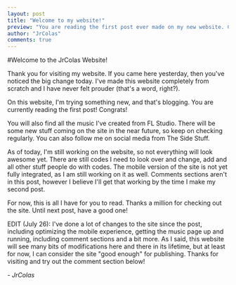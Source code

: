 ```yaml
---
layout: post
title: "Welcome to my website!"
preview: "You are reading the first post ever made on my new website. Consider yourself lucky!"
author: "JrColas"
comments: true
---
```



#Welcome to the JrColas Website!

<p>Thank you for visiting my website. If you came here yesterday, then you've noticed the big change today. 
I've made this website completely from scratch and I have never felt prouder (that's a word, right?). 
</p>

<p>On this website, I'm trying something new, and that's blogging. You are currently reading the first post! Congrats!</p>
<p>You will also find all the music I've created from FL Studio. There will be some new stuff coming on the site in
the near future, so keep on checking regularly. You can also follow me on social media from The Side Stuff.</p>

<p>As of today, I'm still working on the website, so not everything will look awesome yet. There are still codes I need to 
look over and change, add and all other stuff people do with codes. The mobile version of the site is not yet fully integrated,
as I am still working on it as well. Comments sections aren't in this post, however I believe I'll get that working 
by the time I make my second post.</p>

<p>For now, this is all I have for you to read. Thanks a million for checking out the site. Until next post, have a good one!</p>

<p>EDIT (July 26): I've done a lot of changes to the site since the post, including optimizing the mobile experience, getting the music page 
up and running, including comment sections and a bit more. As I said, this website will see many bits of modifications here and there 
in its lifetime, but at least for now, I can consider the site "good enough" for publishing. Thanks for visiting and try out the comment 
section below!</p>

<p style="font-style: italic"> - JrColas</p>


